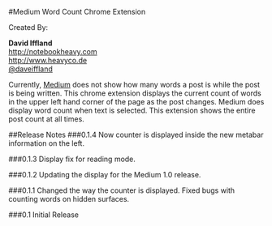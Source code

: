 #Medium Word Count Chrome Extension

Created By:

**David Iffland**  
<http://notebookheavy.com>  
<http://www.heavyco.de>  
[@daveiffland](http://twitter.com/daveiffland)

Currently, [Medium](http://medium.com) does not show how many words a post is while the post is being written. This
chrome extension displays the current count of words in the upper left hand corner of the page as the post changes.
Medium does display word count when text is selected. This extension shows the entire post count at all times.

##Release Notes
###0.1.4
Now counter is displayed inside the new metabar information on the left.

###0.1.3
Display fix for reading mode.

###0.1.2
Updating the display for the Medium 1.0 release.

###0.1.1
Changed the way the counter is displayed. Fixed bugs with counting words on hidden surfaces.

###0.1
Initial Release